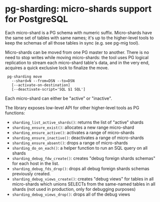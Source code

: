 # pg-sharding: micro-shards support for PostgreSQL

Each micro-shard is a PG schema with numeric suffix. Micro-shards have the same
set of tables with same names; it's up to the higher-level tools to keep the
schemas of all those tables in sync (e.g. see pg-mig tool).

Micro-shards can be moved from one PG master to another. There is no need to
stop writes while moving micro-shards: the tool uses PG logical replication to
stream each micro-shard table's data, and in the very end, acquires a quick
exclusive lock to finalize the move.

     pg-sharding move
       --shard=N --from=DSN --to=DSN
       [--activate-on-destination]
       [--deactivate-script='SQL $1 SQL']

Each micro-shard can either be "active" or "inactive".

The library exposes low-level API for other higher-level tools as PG functions:

- `sharding_list_active_shards()`: returns the list of "active" shards
- `sharding_ensure_exist()`: allocates a new range micro-shard
- `sharding_ensure_active()`: activates a range of micro-shards
- `sharding_ensure_inactive()`: deactivates a range of micro-shards
- `sharding_ensure_absent()`: drops a range of micro-shards
- `sharding_do_on_each()`: a helper function to run an SQL query on all shards
- `sharding_debug_fdw_create()`: creates "debug foreign shards schemas" for each host in the list.
- `sharding_debug_fds_drop()`: drops all debug foreign shards schemas previously created.
- `sharding_debug_views_create()`: creates "debug views" for tables in all
  micro-shards which unions SELECTs from the same-named tables in all shards
  (not used in production, only for debugging purposes)
- `sharding_debug_views_drop()`: drops all of the debug views

